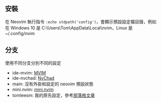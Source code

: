 ## 安裝

在 Neovim 執行指令 `:echo stdpath('config')`，會顯示預設設定檔目錄，例如在 Windows 10 是 C:\Users\Tom\AppData\Local\nvim，Linux 是 ~/.config/nvim

## 分支

使用不同分支分別不同的設定

- ide-mvim: [MVIM](https://gitlab.com/domsch1988/mvim)
- ide-nvchad: [NvChad](https://nvchad.com/)
- main: 沒有外掛和設定的 neovim 預設狀態
- mini.nvim: [mini.nvim](https://github.com/echasnovski/mini.nvim)
- tomleesm: 我的原先設定，參考[部落格文章](https://github.com/tomleesm/blog/issues/15)
